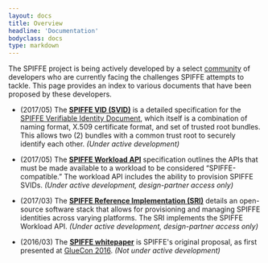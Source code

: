 ```yaml
---
layout: docs
title: Overview
headline: 'Documentation'
bodyclass: docs
type: markdown
---
```

The SPIFFE project is being actively developed by a select [community]({{site.baseurl}}/community/) of developers who are currently facing the challenges SPIFFE attempts to tackle. This page provides an index to various documents that have been proposed by these developers. 
     
 - (2017/05) The **[SPIFFE VID (SVID)](https://github.com/spiffe/svid)** is a detailed specification for the [SPIFFE Verifiable Identity Document]({{site.baseurl}}/docs/vsid/), which itself is a combination of naming format, X.509 certificate format, and set of trusted root bundles. This allows two (2) bundles with a common trust root to securely identify each other. _(Under active development)_
     
     
- (2017/05) The **[SPIFFE Workload API](https://docs.google.com/document/d/1iGuvDYh2534rnepSTkcKYpjFBAq5JrXmq6qdAP-8vyA)** specification outlines the APIs that must be made available to a workload to be considered “SPIFFE-compatible.” The workload API includes the ability to provision SPIFFE SVIDs. _(Under active development, design-partner access only)_
    
    
- (2017/03) The **[SPIFFE Reference Implementation (SRI)](https://docs.google.com/document/d/1RZnBfj8I5xs8Yi_BPEKBRp0K3UnIJYTDg_31rfTt4j8)** details an open-source software stack that allows for provisioning and managing SPIFFE identities across varying platforms. The SRI implements the SPIFFE Workload API. _(Under active development, design-partner access only)_


 - (2016/03) The **[SPIFFE whitepaper](https://docs.google.com/document/d/1GjurNK2ROw4rXz-k-l68JtpGRkGj2fZcWqP6gksEriQ)** is SPIFFE's original proposal, as first presented at [GlueCon 2016](http://gluecon.com). _(Not under active development)_
 
